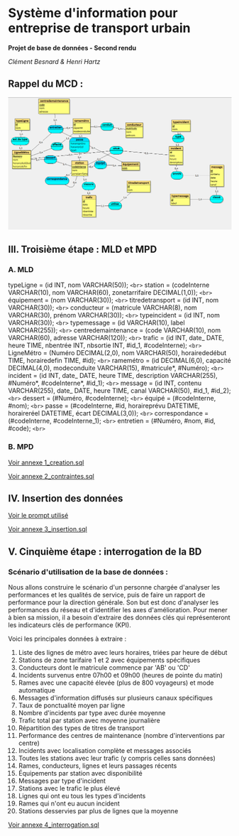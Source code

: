 # Système d'information pour entreprise de transport urbain

**Projet de base de données - Second rendu**

*Clément Besnard & Henri Hartz*

## Rappel du MCD :

![alt text](mcd.png)

## III. Troisième étape : MLD et MPD

### A. MLD

typeLigne = (id INT, nom VARCHAR(50)); `<br>`
station = (codeInterne VARCHAR(10), nom VARCHAR(60), zonetarrifaire DECIMAL(1,0)); `<br>`
équipement = (nom VARCHAR(30)); `<br>`
titredetransport = (id INT, nom VARCHAR(30)); `<br>`
conducteur = (matricule VARCHAR(8), nom VARCHAR(30), prénom VARCHAR(30)); `<br>`
typeincident = (id INT, nom VARCHAR(30)); `<br>`
typemessage = (id VARCHAR(10), label VARCHAR(255)); `<br>`
centredemaintenance = (code VARCHAR(10), nom VARCHAR(60), adresse VARCHAR(120)); `<br>`
trafic = (id INT, date_ DATE, heure TIME, nbentrée INT, nbsortie INT, #id_1, #codeInterne); `<br>`
LigneMétro = (Numéro DECIMAL(2,0), nom VARCHAR(50), horairededébut TIME, horairedefin TIME, #id); `<br>`
ramemétro = (id DECIMAL(6,0), capacité DECIMAL(4,0), modeconduite VARCHAR(15), #matricule*, #Numéro); `<br>`
incident = (id INT, date_ DATE, heure TIME, description VARCHAR(255), #Numéro*, #codeInterne*, #id_1); `<br>`
message = (id INT, contenu VARCHAR(255), date_ DATE, heure TIME, canal VARCHAR(50), #id_1, #id_2); `<br>`
dessert = (#Numéro, #codeInterne); `<br>`
équipé = (#codeInterne, #nom); `<br>`
passe = (#codeInterne, #id, horaireprévu DATETIME, horaireréel DATETIME, écart DECIMAL(3,0)); `<br>`
correspondance = (#codeInterne, #codeInterne_1); `<br>`
entretien = (#Numéro, #nom, #id, #code); `<br>`

### B. MPD

[Voir annexe 1_creation.sql](1_creation.sql)

[Voir annexe 2_contraintes.sql](2_contraintes.sql)

## IV. Insertion des données

[Voir le prompt utilisé](prompt.txt)

[Voir annexe 3_insertion.sql](3_insertion.sql)

## V. Cinquième étape : interrogation de la BD

### Scénario d'utilisation de la base de données :

Nous allons construire le scénario d'un personne chargée d'analyser les performances et les qualités de service, puis de faire un rapport de performance pour la direction générale. Son but est donc d'analyser les performances du réseau et d'identifier les axes d'amélioration.
Pour mener à bien sa mission, il a besoin d'extraire des données clés qui représenteront les indicateurs clés de performance (KPI).

Voici les principales données à extraire :

1. Liste des lignes de métro avec leurs horaires, triées par heure de début
2. Stations de zone tarifaire 1 et 2 avec équipements spécifiques
3. Conducteurs dont le matricule commence par 'AB' ou 'CD'
4. Incidents survenus entre 07h00 et 09h00 (heures de pointe du matin)
5. Rames avec une capacité élevée (plus de 800 voyageurs) et mode automatique
6. Messages d'information diffusés sur plusieurs canaux spécifiques
7. Taux de ponctualité moyen par ligne
8. Nombre d'incidents par type avec durée moyenne
9. Trafic total par station avec moyenne journalière
10. Répartition des types de titres de transport
11. Performance des centres de maintenance (nombre d'interventions par centre)
12. Incidents avec localisation complète et messages associés
13. Toutes les stations avec leur trafic (y compris celles sans données)
14. Rames, conducteurs, lignes et leurs passages récents
15. Équipements par station avec disponibilité
16. Messages par type d'incident
17. Stations avec le trafic le plus élevé
18. Lignes qui ont eu tous les types d'incidents
19. Rames qui n'ont eu aucun incident
20. Stations desservies par plus de lignes que la moyenne

[Voir annexe 4_interrogation.sql](4_interrogation.sql)
